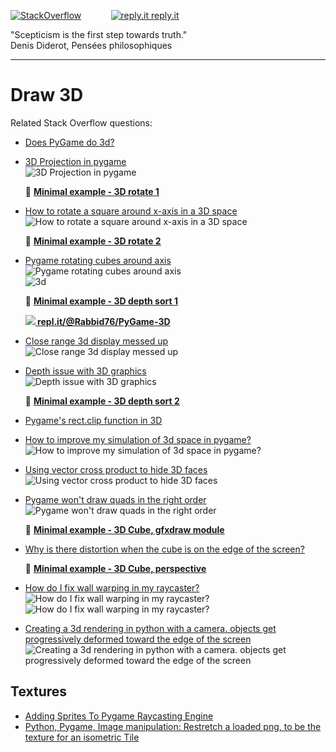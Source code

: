 [![StackOverflow](https://stackexchange.com/users/flair/7322082.png)](https://stackoverflow.com/users/5577765/rabbid76?tab=profile) &nbsp;&nbsp;&nbsp;&nbsp;&nbsp;&nbsp;&nbsp;&nbsp;&nbsp;&nbsp; [![reply.it](../../resource/logo/Repl_it_logo_80.png) reply.it](https://repl.it/repls/folder/PyGame%20Examples)

"Scepticism is the first step towards truth."  
Denis Diderot, Pensées philosophiques

---

# Draw 3D

Related Stack Overflow questions:

- [Does PyGame do 3d?](https://stackoverflow.com/questions/4865636/does-pygame-do-3d/65618694#65618694)  

- [3D Projection in pygame](https://stackoverflow.com/questions/63944055/3d-projection-in-pygame/63944641#63944641)  
  ![3D Projection in pygame](https://i.stack.imgur.com/rsRSo.gif)

  📁 **[Minimal example - 3D rotate 1](../../examples/minimal_examples/pygame_minimal_3D_rotate_1.py)**

- [How to rotate a square around x-axis in a 3D space](https://stackoverflow.com/questions/63651594/how-to-rotate-a-square-around-x-axis-in-a-3d-space/63654537#63654537)  
  ![How to rotate a square around x-axis in a 3D space](https://i.stack.imgur.com/IZZjm.gif)

  📁 **[Minimal example - 3D rotate 2](../../examples/minimal_examples/pygame_minimal_3D_rotate_2.py)**

- [Pygame rotating cubes around axis](https://stackoverflow.com/questions/56285017/pygame-rotating-cubes-around-axis/56286203#56286203)  
  ![Pygame rotating cubes around axis](https://i.stack.imgur.com/uPxgF.gif)  
  ![3d](https://i.stack.imgur.com/4rFgh.gif)

  📁 **[Minimal example - 3D depth sort 1](../../examples/minimal_examples/pygame_minimal_3D_depth_sort_1.py)**

  **[![](https://i.stack.imgur.com/5jD0C.png) repl.it/@Rabbid76/PyGame-3D](https://replit.com/@Rabbid76/PyGame-3D#main.py)**

- [Close range 3d display messed up](https://stackoverflow.com/questions/60330496/close-range-3d-display-messed-up/60335112#60335112)  
  ![Close range 3d display messed up](https://i.stack.imgur.com/cD7t9.gif)
- [Depth issue with 3D graphics](https://stackoverflow.com/questions/59690079/depth-issue-with-3d-graphics/59692739#59692739)  
  ![Depth issue with 3D graphics](https://i.stack.imgur.com/bp3Dh.gif)

  📁 **[Minimal example - 3D depth sort 2](../../examples/minimal_examples/pygame_minimal_3D_depth_sort_2.py)**

- [Pygame's rect.clip function in 3D](https://stackoverflow.com/questions/56079522/pygames-rect-clip-function-in-3d/56080083#56080083)

- [How to improve my simulation of 3d space in pygame?](https://stackoverflow.com/questions/58674461/how-to-improve-my-simulation-of-3d-space-in-pygame/58675007#58675007)  
  ![How to improve my simulation of 3d space in pygame?](https://i.stack.imgur.com/Nwntm.gif)

- [Using vector cross product to hide 3D faces](https://stackoverflow.com/questions/67127291/using-vector-cross-product-to-hide-3d-faces/67127462#67127462)  
  ![Using vector cross product to hide 3D faces](https://i.stack.imgur.com/69sAB.gif)

- [Pygame won't draw quads in the right order](https://stackoverflow.com/questions/67143657/pygame-wont-draw-quads-in-the-right-order/67146073#67146073)  
  ![Pygame won't draw quads in the right order](https://i.stack.imgur.com/pKxTT.gif)

  📁 **[Minimal example - 3D Cube, gfxdraw module](../../examples/minimal_examples/pygame_minimal_3D_cube_gfxdraw.py)**

- [Why is there distortion when the cube is on the edge of the screen?](https://stackoverflow.com/questions/69731067/why-is-there-distortion-when-the-cube-is-on-the-edge-of-the-screen/70415341#70415341)  
  
  📁 **[Minimal example - 3D Cube, perspective](../../examples/minimal_examples/pygame_minimal_3D_perspective_1.py)**

- [How do I fix wall warping in my raycaster?](https://stackoverflow.com/questions/74060836/how-do-i-fix-wall-warping-in-my-raycaster/74061346#74061346)  
  ![How do I fix wall warping in my raycaster?](https://i.stack.imgur.com/XWWai.png)   
  ![How do I fix wall warping in my raycaster?](https://i.stack.imgur.com/2DdYw.gif)

- [Creating a 3d rendering in python with a camera. objects get progressively deformed toward the edge of the screen](https://stackoverflow.com/questions/74353418/creating-a-3d-rendering-in-python-with-a-camera-objects-get-progressively-defor)  
  ![Creating a 3d rendering in python with a camera. objects get progressively deformed toward the edge of the screen](https://i.stack.imgur.com/BY8O9.gif)

## Textures

- [Adding Sprites To Pygame Raycasting Engine](https://stackoverflow.com/questions/47363925/adding-sprites-to-pygame-raycasting-engine)  
- [Python, Pygame, Image manipulation: Restretch a loaded png, to be the texture for an isometric Tile](https://stackoverflow.com/questions/44619304/python-pygame-image-manipulation-restretch-a-loaded-png-to-be-the-texture-fo)  
